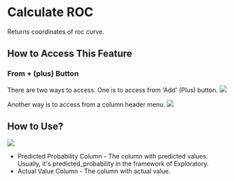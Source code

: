 # Calculate ROC

Returns coordinates of roc curve.

## How to Access This Feature

### From + (plus) Button
There are two ways to access. One is to access from 'Add' (Plus) button.
![](images/do_roc_add.png)

Another way is to access from a column header menu.
![](images/do_roc_col.png)

## How to Use?

![](images/do_roc_param.png)

* Predicted Probability Column - The column with predicted values. Usually, it's predicted_probability in the framework of Exploratory.
* Actual Value Column - The column with actual value.
